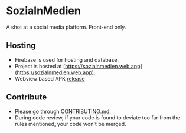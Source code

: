 # SozialnMedien
A shot at a social media platform. Front-end only.

## Hosting
- Firebase is used for hosting and database.
- Project is hosted at [https://sozialnmedien.web.app](https://sozialnmedien.web.app).
- Webview based APK [release](https://github.com/CinexSoft/SozialnMedienApk/releases/tag/v2021.09.20.16.50)

## Contribute
- Please go through [CONTRIBUTING.md](docs/CONTRIBUTING.md).
- During code review, if your code is found to deviate too far from the rules mentioned, your code won't be merged.
